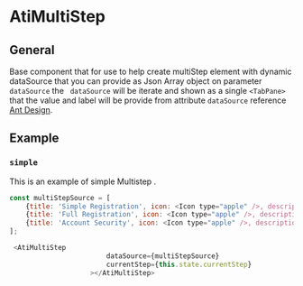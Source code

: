 # AtiMultiStep

## General

Base component that for use to help create multiStep element with dynamic dataSource that you 
can provide as Json Array object on parameter `dataSource`
the ` dataSource` will be iterate and shown as a single `<TabPane>` that the value and label will be provide from attribute `dataSource`
reference [Ant Design](https://ant.design/components/steps/).
## Example

### `simple`

This is an example of simple Multistep .

```js
const multiStepSource = [
    {title: 'Simple Registration', icon: <Icon type="apple" />, description:'desc 1', stepContent: <span>Registration</span>},
    {title: 'Full Registration', icon: <Icon type="apple" />, description:'desc 2', stepContent: <span>Full Registration</span>},
    {title: 'Account Security', icon: <Icon type="apple" />, description:'desc 3', stepContent: <span>Account Security</span>},
];

 <AtiMultiStep 
                        dataSource={multiStepSource}
                        currentStep={this.state.currentStep}
                    ></AtiMultiStep>
```